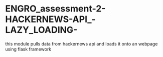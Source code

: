# ENGRO_assessment-2-HACKERNEWS-API_-LAZY_LOADING-
this module pulls data from hackernews api and loads it onto an webpage using flask framework 
